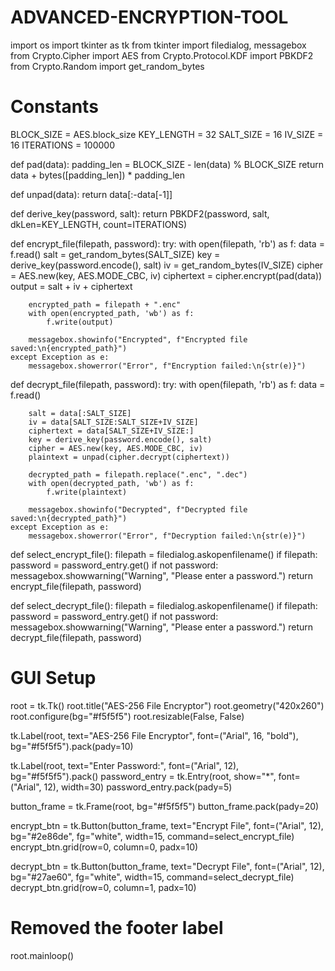# ADVANCED-ENCRYPTION-TOOL
import os
import tkinter as tk
from tkinter import filedialog, messagebox
from Crypto.Cipher import AES
from Crypto.Protocol.KDF import PBKDF2
from Crypto.Random import get_random_bytes

# Constants
BLOCK_SIZE = AES.block_size
KEY_LENGTH = 32
SALT_SIZE = 16
IV_SIZE = 16
ITERATIONS = 100000

def pad(data):
    padding_len = BLOCK_SIZE - len(data) % BLOCK_SIZE
    return data + bytes([padding_len]) * padding_len

def unpad(data):
    return data[:-data[-1]]

def derive_key(password, salt):
    return PBKDF2(password, salt, dkLen=KEY_LENGTH, count=ITERATIONS)

def encrypt_file(filepath, password):
    try:
        with open(filepath, 'rb') as f:
            data = f.read()
        salt = get_random_bytes(SALT_SIZE)
        key = derive_key(password.encode(), salt)
        iv = get_random_bytes(IV_SIZE)
        cipher = AES.new(key, AES.MODE_CBC, iv)
        ciphertext = cipher.encrypt(pad(data))
        output = salt + iv + ciphertext

        encrypted_path = filepath + ".enc"
        with open(encrypted_path, 'wb') as f:
            f.write(output)

        messagebox.showinfo("Encrypted", f"Encrypted file saved:\n{encrypted_path}")
    except Exception as e:
        messagebox.showerror("Error", f"Encryption failed:\n{str(e)}")

def decrypt_file(filepath, password):
    try:
        with open(filepath, 'rb') as f:
            data = f.read()

        salt = data[:SALT_SIZE]
        iv = data[SALT_SIZE:SALT_SIZE+IV_SIZE]
        ciphertext = data[SALT_SIZE+IV_SIZE:]
        key = derive_key(password.encode(), salt)
        cipher = AES.new(key, AES.MODE_CBC, iv)
        plaintext = unpad(cipher.decrypt(ciphertext))

        decrypted_path = filepath.replace(".enc", ".dec")
        with open(decrypted_path, 'wb') as f:
            f.write(plaintext)

        messagebox.showinfo("Decrypted", f"Decrypted file saved:\n{decrypted_path}")
    except Exception as e:
        messagebox.showerror("Error", f"Decryption failed:\n{str(e)}")

def select_encrypt_file():
    filepath = filedialog.askopenfilename()
    if filepath:
        password = password_entry.get()
        if not password:
            messagebox.showwarning("Warning", "Please enter a password.")
            return
        encrypt_file(filepath, password)

def select_decrypt_file():
    filepath = filedialog.askopenfilename()
    if filepath:
        password = password_entry.get()
        if not password:
            messagebox.showwarning("Warning", "Please enter a password.")
            return
        decrypt_file(filepath, password)

# GUI Setup
root = tk.Tk()
root.title("AES-256 File Encryptor")
root.geometry("420x260")
root.configure(bg="#f5f5f5")
root.resizable(False, False)

tk.Label(root, text="AES-256 File Encryptor", font=("Arial", 16, "bold"), bg="#f5f5f5").pack(pady=10)

tk.Label(root, text="Enter Password:", font=("Arial", 12), bg="#f5f5f5").pack()
password_entry = tk.Entry(root, show="*", font=("Arial", 12), width=30)
password_entry.pack(pady=5)

button_frame = tk.Frame(root, bg="#f5f5f5")
button_frame.pack(pady=20)

encrypt_btn = tk.Button(button_frame, text="Encrypt File", font=("Arial", 12), bg="#2e86de", fg="white", width=15, command=select_encrypt_file)
encrypt_btn.grid(row=0, column=0, padx=10)

decrypt_btn = tk.Button(button_frame, text="Decrypt File", font=("Arial", 12), bg="#27ae60", fg="white", width=15, command=select_decrypt_file)
decrypt_btn.grid(row=0, column=1, padx=10)

# Removed the footer label

root.mainloop()
